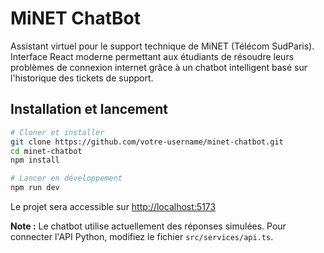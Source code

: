 # MiNET ChatBot

Assistant virtuel pour le support technique de MiNET (Télécom SudParis). Interface React moderne permettant aux étudiants de résoudre leurs problèmes de connexion internet grâce à un chatbot intelligent basé sur l'historique des tickets de support.

## Installation et lancement

```bash
# Cloner et installer
git clone https://github.com/votre-username/minet-chatbot.git
cd minet-chatbot
npm install

# Lancer en développement
npm run dev
```

Le projet sera accessible sur [http://localhost:5173](http://localhost:5173)

**Note :** Le chatbot utilise actuellement des réponses simulées. Pour connecter l'API Python, modifiez le fichier `src/services/api.ts`.